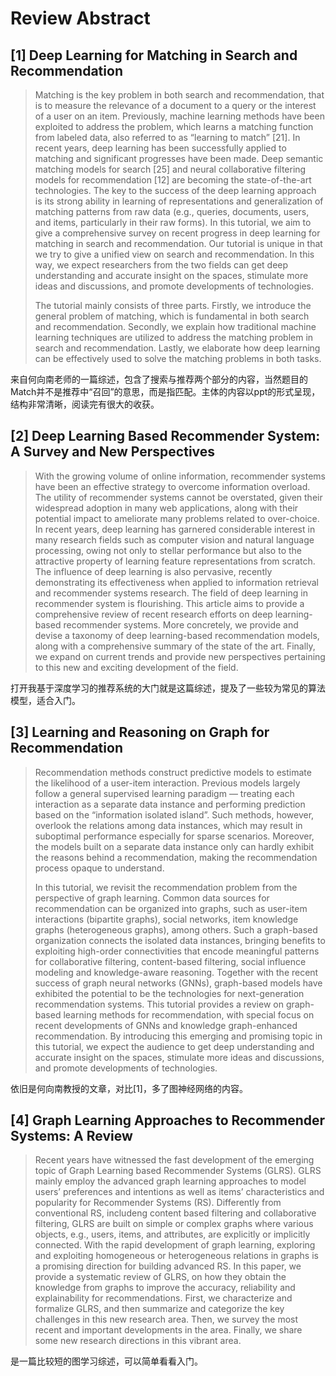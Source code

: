 # Review Abstract



## [1] Deep Learning for Matching in Search and Recommendation



> Matching is the key problem in both search and recommendation, that is to measure the relevance of a document to a query or the interest of a user on an item. Previously, machine learning methods have been exploited to address the problem, which learns a matching function from labeled data, also referred to as “learning to match” [21]. In recent years, deep learning has been successfully applied to matching and significant progresses have been made. Deep semantic matching models for search [25] and neural collaborative filtering models for recommendation [12] are becoming the state-of-the-art technologies. The key to the success of the deep learning approach is its strong ability in learning of representations and generalization of matching patterns from raw data (e.g., queries, documents, users, and items, particularly in their raw forms). In this tutorial, we aim to give a comprehensive survey on recent progress in deep learning for matching in search and recommendation. Our tutorial is unique in that we try to give a unified view on search and recommendation. In this way, we expect researchers from the two fields can get deep understanding and accurate insight on the spaces, stimulate more ideas and discussions, and promote developments of technologies.
>
> The tutorial mainly consists of three parts. Firstly, we introduce the general problem of matching, which is fundamental in both search and recommendation. Secondly, we explain how traditional machine learning techniques are utilized to address the matching problem in search and recommendation. Lastly, we elaborate how deep learning can be effectively used to solve the matching problems in both tasks.



来自何向南老师的一篇综述，包含了搜索与推荐两个部分的内容，当然题目的Match并不是推荐中“召回”的意思，而是指匹配。主体的内容以ppt的形式呈现，结构非常清晰，阅读完有很大的收获。



## [2] Deep Learning Based Recommender System: A Survey and New Perspectives



> With the growing volume of online information, recommender systems have been an effective strategy to overcome information overload. The utility of recommender systems cannot be overstated, given their widespread adoption in many web applications, along with their potential impact to ameliorate many problems related to over-choice. In recent years, deep learning has garnered considerable interest in many research fields such as computer vision and natural language processing, owing not only to stellar performance but also to the attractive property of learning feature representations from scratch. The influence of deep learning is also pervasive, recently demonstrating its effectiveness when applied to information retrieval and recommender systems research. The field of deep learning in recommender system is flourishing. This article aims to provide a comprehensive review of recent research efforts on deep learning-based recommender systems. More concretely, we provide and devise a taxonomy of deep learning-based recommendation models, along with a comprehensive summary of the state of the art. Finally, we expand on current trends and provide new perspectives pertaining to this new and exciting development of the field.



打开我基于深度学习的推荐系统的大门就是这篇综述，提及了一些较为常见的算法模型，适合入门。



## [3] Learning and Reasoning on Graph for Recommendation



> Recommendation methods construct predictive models to estimate the likelihood of a user-item interaction. Previous models largely follow a general supervised learning paradigm — treating each interaction as a separate data instance and performing prediction based on the “information isolated island”. Such methods, however, overlook the relations among data instances, which may result in suboptimal performance especially for sparse scenarios. Moreover, the models built on a separate data instance only can hardly exhibit the reasons behind a recommendation, making the recommendation process opaque to understand.
>
> In this tutorial, we revisit the recommendation problem from the perspective of graph learning. Common data sources for recommendation can be organized into graphs, such as user-item interactions (bipartite graphs), social networks, item knowledge graphs (heterogeneous graphs), among others. Such a graph-based organization connects the isolated data instances, bringing benefits to exploiting high-order connectivities that encode meaningful patterns for collaborative filtering, content-based filtering, social influence modeling and knowledge-aware reasoning. Together with the recent success of graph neural networks (GNNs), graph-based models have exhibited the potential to be the technologies for next-generation recommendation systems. This tutorial provides a review on graph-based learning methods for recommendation, with special focus on recent developments of GNNs and knowledge graph-enhanced recommendation. By introducing this emerging and promising topic in this tutorial, we expect the audience to get deep understanding and accurate insight on the spaces, stimulate more ideas and discussions, and promote developments of technologies.



依旧是何向南教授的文章，对比[1]，多了图神经网络的内容。



## [4] Graph Learning Approaches to Recommender Systems: A Review



> Recent years have witnessed the fast development of the emerging topic of Graph Learning based Recommender Systems (GLRS). GLRS mainly employ the advanced graph learning approaches to model users’ preferences and intentions as well as items’ characteristics and popularity for Recommender Systems (RS). Differently from conventional RS, includeng content based filtering and collaborative filtering, GLRS are built on simple or complex graphs where various objects, e.g., users, items, and attributes, are explicitly or implicitly connected. With the rapid development of graph learning, exploring and exploiting homogeneous or heterogeneous relations in graphs is a promising direction for building advanced RS. In this paper, we provide a systematic review of GLRS, on how they obtain the knowledge from graphs to improve the accuracy, reliability and explainability for recommendations. First, we characterize and formalize GLRS, and then summarize and categorize the key challenges in this new research area. Then, we survey the most recent and important developments in the area. Finally, we share some new research directions in this vibrant area.



是一篇比较短的图学习综述，可以简单看看入门。